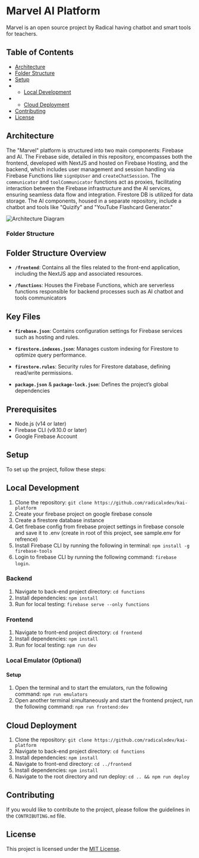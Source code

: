 # Marvel AI Platform
Marvel is an open source project by Radical having chatbot and smart tools for teachers.

## Table of Contents

- [Architecture](#Architecture)
- [Folder Structure](#folder-structure)
- [Setup](#Setup)
- - [Local Development](#local-development)
- - [Cloud Deployment](#cloud-deployment)
- [Contributing](#Contributing)
- [License](#license)

## Architecture
The "Marvel" platform is structured into two main components: Firebase and AI. The Firebase side, detailed in this repository, encompasses both the frontend, developed with NextJS and hosted on Firebase Hosting, and the backend, which includes user management and session handling via Firebase Functions like `signUpUser` and `createChatSession`. The `communicator` and `toolCommunicator` functions act as proxies, facilitating interaction between the Firebase infrastructure and the AI services, ensuring seamless data flow and integration. Firestore DB is utilized for data storage. The AI components, housed in a separate repository, include a chatbot and tools like "Quizify" and "YouTube Flashcard Generator." 

![Architecture Diagram](architecture.png)

### Folder Structure
## Folder Structure Overview

- **`/frontend`**:
  Contains all the files related to the front-end application, including the NextJS app and associated resources.

- **`/functions`**:
  Houses the Firebase Functions, which are serverless functions responsible for backend processes such as AI chatbot and tools communicators

## Key Files
- **`firebase.json`**:
  Contains configuration settings for Firebase services such as hosting and rules.

- **`firestore.indexes.json`**:
  Manages custom indexing for Firestore to optimize query performance.

- **`firestore.rules`**:
  Security rules for Firestore database, defining read/write permissions.

- **`package.json`** & **`package-lock.json`**:
  Defines the project’s global dependencies

## Prerequisites
- Node.js (v14 or later)
- Firebase CLI (v9.10.0 or later)
- Google Firebase Account

## Setup
To set up the project, follow these steps:

## Local Development
1. Clone the repository: `git clone https://github.com/radicalxdev/kai-platform`
2. Create your firebase project on google firebase console
3. Create a firestore database instance
4. Get firebase config from firebase project settings in firebase console and save it to .env (create in root of this project, see sample.env for refrence)
5. Install Firebase CLI by running the following in terminal: `npm install -g firebase-tools`
6. Login to firebase CLI by running the following command: `firebase login`.

### Backend
1. Navigate to back-end project directory: `cd functions`
2. Install dependencies: `npm install`
3. Run for local testing: `firebase serve --only functions`

### Frontend
1. Navigate to front-end project directory: `cd frontend`
2. Install dependencies: `npm install`
3. Run for local testing: `npm run dev`

### Local Emulator (Optional)
#### Setup
1. Open the terminal and to start the emulators, run the following command: `npm run emulators`
2. Open another terminal simultaneously and start the frontend project, run the following command: `npm run frontend:dev`

## Cloud Deployment
1. Clone the repository: `git clone https://github.com/radicalxdev/kai-platform`
2. Navigate to back-end project directory: `cd functions`
3. Install dependencies: `npm install`
4. Navigate to front-end directory: `cd ../frontend`
5. Install dependencies: `npm install`
5. Navigate to the root directory and run deploy: `cd .. && npm run deploy`

## Contributing

If you would like to contribute to the project, please follow the guidelines in the `CONTRIBUTING.md` file.

## License

This project is licensed under the [MIT License](LICENSE).

